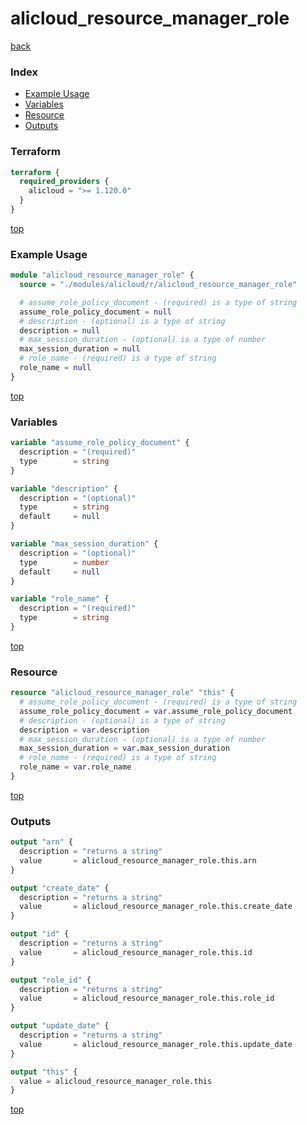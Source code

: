 # alicloud_resource_manager_role

[back](../alicloud.md)

### Index

- [Example Usage](#example-usage)
- [Variables](#variables)
- [Resource](#resource)
- [Outputs](#outputs)

### Terraform

```terraform
terraform {
  required_providers {
    alicloud = ">= 1.120.0"
  }
}
```

[top](#index)

### Example Usage

```terraform
module "alicloud_resource_manager_role" {
  source = "./modules/alicloud/r/alicloud_resource_manager_role"

  # assume_role_policy_document - (required) is a type of string
  assume_role_policy_document = null
  # description - (optional) is a type of string
  description = null
  # max_session_duration - (optional) is a type of number
  max_session_duration = null
  # role_name - (required) is a type of string
  role_name = null
}
```

[top](#index)

### Variables

```terraform
variable "assume_role_policy_document" {
  description = "(required)"
  type        = string
}

variable "description" {
  description = "(optional)"
  type        = string
  default     = null
}

variable "max_session_duration" {
  description = "(optional)"
  type        = number
  default     = null
}

variable "role_name" {
  description = "(required)"
  type        = string
}
```

[top](#index)

### Resource

```terraform
resource "alicloud_resource_manager_role" "this" {
  # assume_role_policy_document - (required) is a type of string
  assume_role_policy_document = var.assume_role_policy_document
  # description - (optional) is a type of string
  description = var.description
  # max_session_duration - (optional) is a type of number
  max_session_duration = var.max_session_duration
  # role_name - (required) is a type of string
  role_name = var.role_name
}
```

[top](#index)

### Outputs

```terraform
output "arn" {
  description = "returns a string"
  value       = alicloud_resource_manager_role.this.arn
}

output "create_date" {
  description = "returns a string"
  value       = alicloud_resource_manager_role.this.create_date
}

output "id" {
  description = "returns a string"
  value       = alicloud_resource_manager_role.this.id
}

output "role_id" {
  description = "returns a string"
  value       = alicloud_resource_manager_role.this.role_id
}

output "update_date" {
  description = "returns a string"
  value       = alicloud_resource_manager_role.this.update_date
}

output "this" {
  value = alicloud_resource_manager_role.this
}
```

[top](#index)